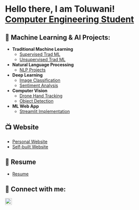 <h1>Hello there, I am Toluwani! <br/><a href="https://www.linkedin.com/in/toluwani-olukanni/">Computer Engineering Student</a></h1>

<h2>🤖 Machine Learning & AI Projects:</h2>

- <b>Traditional Machine Learning</b>
  - [Supervised Trad ML](https://github.com/Toluwani5778/Toluwani5778.github.io)
  - [Unsupervised Trad ML](https://github.com/Toluwani5778/Toluwani5778.github.io)
- <b>Natural Language Processing</b>
  - [NLP Projects](https://github.com/Toluwani5778/Toluwani5778.github.io)
- <b>Deep Learning</b>
  - [Image Classification](https://github.com/Toluwani5778/Toluwani5778.github.io)
  - [Sentiment Analysis](https://github.com/Toluwani5778/Toluwani5778.github.io)
- <b>Computer Vision</b>
  - [Drone Hand Tracking](https://github.com/Toluwani5778/Toluwani5778.github.io)
  - [Object Detection](https://github.com/Toluwani5778/Toluwani5778.github.io)
- <b>ML Web App</b>
  - [Streamlit Implementation](https://github.com/Toluwani5778/Toluwani5778.github.io)


<h2>📺 Website</h2>

- [Personal Website](https://github.com/Toluwani5778/Toluwani5778.github.io)
- [Self-built Website](https://github.com/Toluwani5778/Toluwani5778.github.io)

<h2>📜 Resume</h2>

- [Resume](https://norwich0-my.sharepoint.com/:b:/r/personal/tolukann_norwich_edu/Documents/Official%20Career%20Docs/Standard%20Resume/Resume.pdf?csf=1&web=1&e=6gRcXH)
  
<h2> 🤳 Connect with me:</h2>

[<img align="left" alt="Toluwani | LinkedIn" width="22px" src="https://cdn.jsdelivr.net/npm/simple-icons@v3/icons/linkedin.svg" />][linkedin]


[linkedin]: https://www.linkedin.com/in/toluwani-olukanni/
